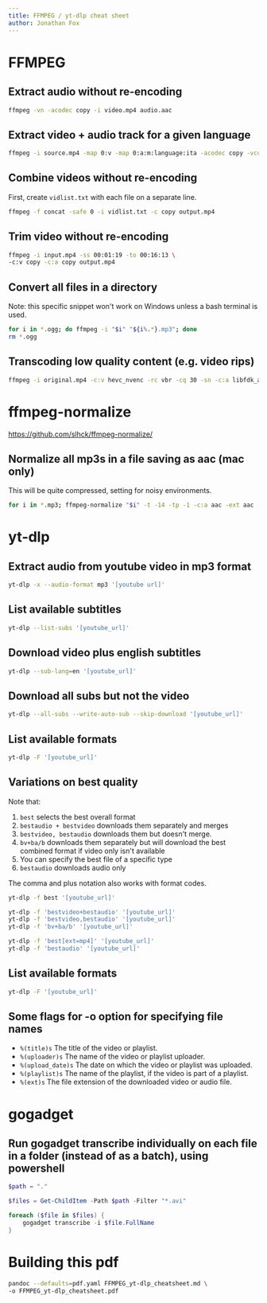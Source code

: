 ```yaml
---
title: FFMPEG / yt-dlp cheat sheet
author: Jonathan Fox
---
```


# FFMPEG

## Extract audio without re-encoding

```bash
ffmpeg -vn -acodec copy -i video.mp4 audio.aac
```

## Extract video + audio track for a given language

```bash
ffmpeg -i source.mp4 -map 0:v -map 0:a:m:language:ita -acodec copy -vcodec copy output.mp4
```

## Combine videos without re-encoding

First, create `vidlist.txt` with each file on a separate line.

```bash
ffmpeg -f concat -safe 0 -i vidlist.txt -c copy output.mp4
```

## Trim video without re-encoding

```bash
ffmpeg -i input.mp4 -ss 00:01:19 -to 00:16:13 \
-c:v copy -c:a copy output.mp4
```

## Convert all files in a directory

Note: this specific snippet won't work on Windows unless a bash terminal is used.

```bash
for i in *.ogg; do ffmpeg -i "$i" "${i%.*}.mp3"; done
rm *.ogg
```

## Transcoding low quality content (e.g. video rips)

```bash
ffmpeg -i original.mp4 -c:v hevc_nvenc -rc vbr -cq 30 -sn -c:a libfdk_aac -vbr 3 output.mp4
```

# ffmpeg-normalize

https://github.com/slhck/ffmpeg-normalize/

## Normalize all mp3s in a file saving as aac (mac only)

This will be quite compressed, setting for noisy environments.

```bash
for i in *.mp3; ffmpeg-normalize "$i" -t -14 -tp -1 -c:a aac -ext aac -f -ar 48000 -lrt 4 --dynamic -prf "highpass=f=100";
```

# yt-dlp

## Extract audio from youtube video in mp3 format

```bash
yt-dlp -x --audio-format mp3 '[youtube url]'
```

## List available subtitles

```bash
yt-dlp --list-subs '[youtube_url]'

```

## Download video plus english subtitles

```bash
yt-dlp --sub-lang=en '[youtube_url]'
```

## Download all subs but not the video

```bash
yt-dlp --all-subs --write-auto-sub --skip-download '[youtube_url]'
```

## List available formats

```bash
yt-dlp -F '[youtube_url]'

```

## Variations on best quality

Note that:

1. `best` selects the best overall format
2. `bestaudio + bestvideo` downloads them separately and merges
3. `bestvideo, bestaudio` downloads them but doesn't merge.
4. `bv+ba/b` downloads them separately but will download the best combined format if video only isn't available
5. You can specify the best file of a specific type
6. `bestaudio` downloads audio only

The comma and plus notation also works with format codes.

```bash
yt-dlp -f best '[youtube_url]'

yt-dlp -f 'bestvideo+bestaudio' '[youtube_url]'
yt-dlp -f 'bestvideo,bestaudio' '[youtube_url]'
yt-dlp -f 'bv+ba/b' '[youtube_url]'

yt-dlp -f 'best[ext=mp4]' '[youtube_url]'
yt-dlp -f 'bestaudio' '[youtube_url]'

```

## List available formats

```bash
yt-dlp -F '[youtube_url]'

```

## Some flags for -o option for specifying file names

- `%(title)s` The title of the video or playlist.
- `%(uploader)s` The name of the video or playlist uploader.
- `%(upload_date)s` The date on which the video or playlist was uploaded.
- `%(playlist)s` The name of the playlist, if the video is part of a playlist.
- `%(ext)s` The file extension of the downloaded video or audio file.

# gogadget
## Run gogadget transcribe individually on each file in a folder (instead of as a batch), using powershell

```powershell
$path = "."

$files = Get-ChildItem -Path $path -Filter "*.avi"

foreach ($file in $files) {
    gogadget transcribe -i $file.FullName
}
```

# Building this pdf

```bash
pandoc --defaults=pdf.yaml FFMPEG_yt-dlp_cheatsheet.md \
-o FFMPEG_yt-dlp_cheatsheet.pdf
```
